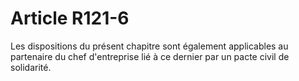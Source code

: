 # Article R121-6

<p>Les dispositions du présent chapitre sont également applicables au partenaire du chef d'entreprise lié à ce dernier par un pacte civil de solidarité.</p>